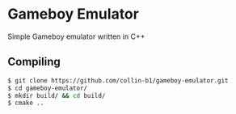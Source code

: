 # Gameboy Emulator

Simple Gameboy emulator written in C++

## Compiling
```bash
$ git clone https://github.com/collin-b1/gameboy-emulator.git
$ cd gameboy-emulator/
$ mkdir build/ && cd build/
$ cmake ..
```